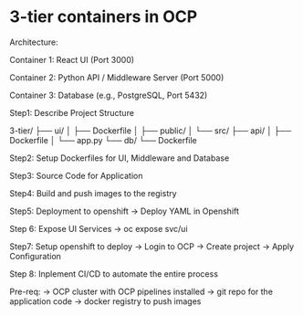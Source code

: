 # 3-tier containers in OCP


Architecture:


Container 1: React UI (Port 3000)


Container 2: Python API / Middleware Server (Port 5000)


Container 3: Database (e.g., PostgreSQL, Port 5432)


Step1: Describe Project Structure

3-tier/
├── ui/
│   ├── Dockerfile
│   ├── public/
│   └── src/
├── api/
│   ├── Dockerfile
│   └── app.py
└── db/
    └── Dockerfile



Step2: Setup Dockerfiles for UI, Middleware and Database




Step3: Source Code for Application




Step4: Build and push images to the registry



Step5: Deployment to openshift 
  -> Deploy YAML in Openshift 


Step 6: Expose UI Services
 -> oc expose svc/ui

 
 

 Step7: Setup openshift to deploy
 -> Login to OCP
 -> Create project 
 -> Apply Configuration


Step 8: Inplement CI/CD to automate the entire process


Pre-req:
    -> OCP cluster with OCP pipelines installed
    -> git repo for the application code
    -> docker registry to push images




 







